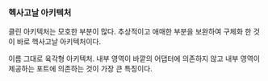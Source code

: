 ### 헥사고날 아키텍처

클린 아키텍처는 모호한 부분이 많다. 추상적이고 애매한 부분을 보완하여 구체화 한 것이 바로 헥사고날 아키텍처이다.

이름 그대로 육각형 아키텍처. 내부 영역이 바깥의 어댑터에 의존하지 않고 내부 영역이 제공하는 포트에 의존하는 것이 가장 큰 특징이다.